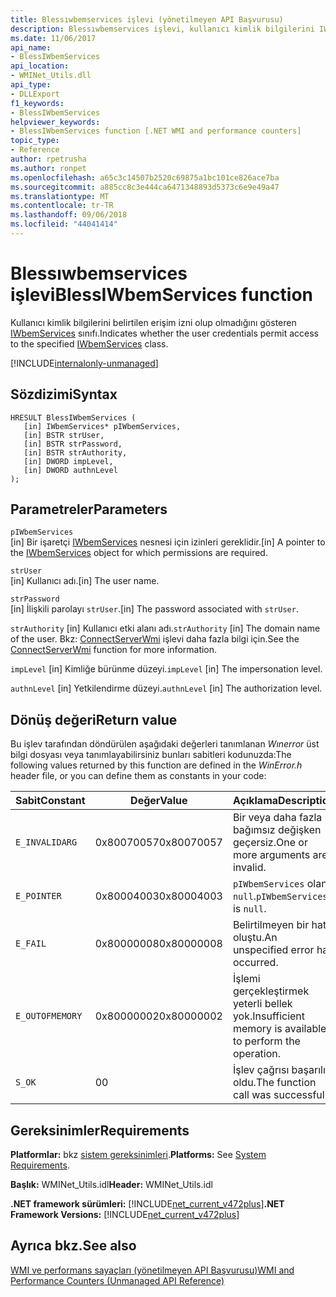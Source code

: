 ```yaml
---
title: Blessıwbemservices işlevi (yönetilmeyen API Başvurusu)
description: Blessıwbemservices işlevi, kullanıcı kimlik bilgilerini IWbemServices sınıfı erişime olup olmadığını gösterir.
ms.date: 11/06/2017
api_name:
- BlessIWbemServices
api_location:
- WMINet_Utils.dll
api_type:
- DLLExport
f1_keywords:
- BlessIWbemServices
helpviewer_keywords:
- BlessIWbemServices function [.NET WMI and performance counters]
topic_type:
- Reference
author: rpetrusha
ms.author: ronpet
ms.openlocfilehash: a65c3c14507b2520c69875a1bc101ce826ace7ba
ms.sourcegitcommit: a885cc8c3e444ca6471348893d5373c6e9e49a47
ms.translationtype: MT
ms.contentlocale: tr-TR
ms.lasthandoff: 09/06/2018
ms.locfileid: "44041414"
---
```

# <a name="blessiwbemservices-function"></a><span data-ttu-id="25506-103">Blessıwbemservices işlevi</span><span class="sxs-lookup"><span data-stu-id="25506-103">BlessIWbemServices function</span></span>
<span data-ttu-id="25506-104">Kullanıcı kimlik bilgilerini belirtilen erişim izni olup olmadığını gösteren [IWbemServices](/windows/desktop/api/wbemcli/nn-wbemcli-iwbemservices) sınıfı.</span><span class="sxs-lookup"><span data-stu-id="25506-104">Indicates whether the user credentials permit access to the specified [IWbemServices](/windows/desktop/api/wbemcli/nn-wbemcli-iwbemservices) class.</span></span>   
  
[!INCLUDE[internalonly-unmanaged](../../../../includes/internalonly-unmanaged.md)]
  
## <a name="syntax"></a><span data-ttu-id="25506-105">Sözdizimi</span><span class="sxs-lookup"><span data-stu-id="25506-105">Syntax</span></span>  
  
```  
HRESULT BlessIWbemServices (
   [in] IWbemServices* pIWbemServices,
   [in] BSTR strUser, 
   [in] BSTR strPassword, 
   [in] BSTR strAuthority, 
   [in] DWORD impLevel, 
   [in] DWORD authnLevel
);
```  

## <a name="parameters"></a><span data-ttu-id="25506-106">Parametreler</span><span class="sxs-lookup"><span data-stu-id="25506-106">Parameters</span></span>

`pIWbemServices`  
<span data-ttu-id="25506-107">[in] Bir işaretçi [IWbemServices](/windows/desktop/api/wbemcli/nn-wbemcli-iwbemservices) nesnesi için izinleri gereklidir.</span><span class="sxs-lookup"><span data-stu-id="25506-107">[in] A pointer to the [IWbemServices](/windows/desktop/api/wbemcli/nn-wbemcli-iwbemservices) object for which permissions are required.</span></span>

`strUser`  
<span data-ttu-id="25506-108">[in] Kullanıcı adı.</span><span class="sxs-lookup"><span data-stu-id="25506-108">[in] The user name.</span></span>

`strPassword`  
<span data-ttu-id="25506-109">[in] İlişkili parolayı `strUser`.</span><span class="sxs-lookup"><span data-stu-id="25506-109">[in] The password associated with `strUser`.</span></span>

<span data-ttu-id="25506-110">`strAuthority` [in] Kullanıcı etki alanı adı.</span><span class="sxs-lookup"><span data-stu-id="25506-110">`strAuthority` [in] The domain name of the user.</span></span> <span data-ttu-id="25506-111">Bkz: [ConnectServerWmi](connectserverwmi.md) işlevi daha fazla bilgi için.</span><span class="sxs-lookup"><span data-stu-id="25506-111">See the [ConnectServerWmi](connectserverwmi.md) function for more information.</span></span>

<span data-ttu-id="25506-112">`impLevel` [in] Kimliğe bürünme düzeyi.</span><span class="sxs-lookup"><span data-stu-id="25506-112">`impLevel` [in] The impersonation level.</span></span>

<span data-ttu-id="25506-113">`authnLevel` [in] Yetkilendirme düzeyi.</span><span class="sxs-lookup"><span data-stu-id="25506-113">`authnLevel` [in] The authorization level.</span></span>

## <a name="return-value"></a><span data-ttu-id="25506-114">Dönüş değeri</span><span class="sxs-lookup"><span data-stu-id="25506-114">Return value</span></span>

<span data-ttu-id="25506-115">Bu işlev tarafından döndürülen aşağıdaki değerleri tanımlanan *Wınerror* üst bilgi dosyası veya tanımlayabilirsiniz bunları sabitleri kodunuzda:</span><span class="sxs-lookup"><span data-stu-id="25506-115">The following values returned by this function are defined in the *WinError.h* header file, or you can define them as constants in your code:</span></span>

|<span data-ttu-id="25506-116">Sabit</span><span class="sxs-lookup"><span data-stu-id="25506-116">Constant</span></span>  |<span data-ttu-id="25506-117">Değer</span><span class="sxs-lookup"><span data-stu-id="25506-117">Value</span></span>  |<span data-ttu-id="25506-118">Açıklama</span><span class="sxs-lookup"><span data-stu-id="25506-118">Description</span></span>  |
|---------|---------|---------|
| `E_INVALIDARG` | <span data-ttu-id="25506-119">0x80070057</span><span class="sxs-lookup"><span data-stu-id="25506-119">0x80070057</span></span> | <span data-ttu-id="25506-120">Bir veya daha fazla bağımsız değişken geçersiz.</span><span class="sxs-lookup"><span data-stu-id="25506-120">One or more arguments are invalid.</span></span> |
| `E_POINTER` | <span data-ttu-id="25506-121">0x80004003</span><span class="sxs-lookup"><span data-stu-id="25506-121">0x80004003</span></span> | <span data-ttu-id="25506-122">`pIWbemServices` olan `null`.</span><span class="sxs-lookup"><span data-stu-id="25506-122">`pIWbemServices` is `null`.</span></span> | 
| `E_FAIL` | <span data-ttu-id="25506-123">0x80000008</span><span class="sxs-lookup"><span data-stu-id="25506-123">0x80000008</span></span> | <span data-ttu-id="25506-124">Belirtilmeyen bir hata oluştu.</span><span class="sxs-lookup"><span data-stu-id="25506-124">An unspecified error has occurred.</span></span> |
| `E_OUTOFMEMORY` | <span data-ttu-id="25506-125">0x80000002</span><span class="sxs-lookup"><span data-stu-id="25506-125">0x80000002</span></span> | <span data-ttu-id="25506-126">İşlemi gerçekleştirmek yeterli bellek yok.</span><span class="sxs-lookup"><span data-stu-id="25506-126">Insufficient memory is available to perform the operation.</span></span> | 
| `S_OK` | <span data-ttu-id="25506-127">0</span><span class="sxs-lookup"><span data-stu-id="25506-127">0</span></span> | <span data-ttu-id="25506-128">İşlev çağrısı başarılı oldu.</span><span class="sxs-lookup"><span data-stu-id="25506-128">The function call was successful.</span></span> | 

## <a name="requirements"></a><span data-ttu-id="25506-129">Gereksinimler</span><span class="sxs-lookup"><span data-stu-id="25506-129">Requirements</span></span>  
 <span data-ttu-id="25506-130">**Platformlar:** bkz [sistem gereksinimleri](../../../../docs/framework/get-started/system-requirements.md).</span><span class="sxs-lookup"><span data-stu-id="25506-130">**Platforms:** See [System Requirements](../../../../docs/framework/get-started/system-requirements.md).</span></span>  
  
 <span data-ttu-id="25506-131">**Başlık:** WMINet_Utils.idl</span><span class="sxs-lookup"><span data-stu-id="25506-131">**Header:** WMINet_Utils.idl</span></span>  
  
 <span data-ttu-id="25506-132">**.NET framework sürümleri:** [!INCLUDE[net_current_v472plus](../../../../includes/net-current-v472plus.md)]</span><span class="sxs-lookup"><span data-stu-id="25506-132">**.NET Framework Versions:** [!INCLUDE[net_current_v472plus](../../../../includes/net-current-v472plus.md)]</span></span>  
  
## <a name="see-also"></a><span data-ttu-id="25506-133">Ayrıca bkz.</span><span class="sxs-lookup"><span data-stu-id="25506-133">See also</span></span>  
[<span data-ttu-id="25506-134">WMI ve performans sayaçları (yönetilmeyen API Başvurusu)</span><span class="sxs-lookup"><span data-stu-id="25506-134">WMI and Performance Counters (Unmanaged API Reference)</span></span>](index.md)
